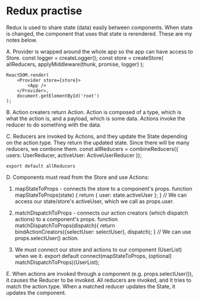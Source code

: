 # Redux practise

Redux is used to share state (data) easily between components. When state is changed, the component that uses that state is rerendered. These are my notes below. 

A. Provider is wrapped around the whole app so the app can have access to Store. 
	const logger = createLogger();
	const store = createStore(
	    allReducers,
	    applyMiddleware(thunk, promise, logger)
	);

	ReactDOM.render(
	    <Provider store={store}>
	        <App />
	    </Provider>,
	    document.getElementById('root')
	);

B. Action creaters return Action. Action is composed of a type, which is what the action is, and a payload, which is some data. Actions invoke the reducer to do something with the data.

C. Reducers are invoked by Actions, and they update the State depending on the action.type. They return the updated state. Since there will be many reducers, we combone them.
	const allReducers = combineReducers({
	    users: UserReducer,
	    activeUser: ActiveUserReducer
	});

	export default allReducers

D. Components must read from the Store and use Actions:

1. mapStateToProps - connects the store to a component's props. 
	function mapStateToProps(state) {
	    return {
	        user: state.activeUser
	    };
	}
	// We can access our state/store's activeUser, which we call as props.user.

2. matchDispatchToProps - connects our action creators (which dispatch actions) to a component's props.
	function matchDispatchToProps(dispatch){
	    return bindActionCreators({selectUser: selectUser}, dispatch);
	}
	// We can use props.selectUser() action.

3. We must connect our store and actions to our component (UserList) when we it. 
	export default connect(mapStateToProps, (optional) matchDispatchToProps)(UserList);

E. When actions are invoked through a component (e.g. props.selectUser()), it causes the Reducer to be invoked. All reducers are invoked, and it tries to match the action.type. When a matched reducer updates the State, it updates the component.  
